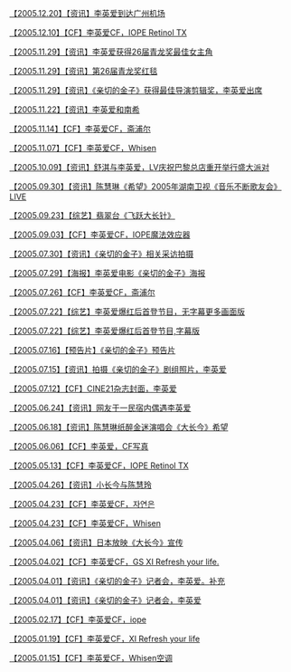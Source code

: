 <a href="https://weibo.com/6493535909/I8qxCfsZ5" rel="nofollow">【2005.12.20】【资讯】李英爱到达广州机场</a>

<a href="https://weibo.com/6493535909/I6zoCrjxg" rel="nofollow">【2005.12.10】【CF】李英爱CF，IOPE Retinol TX</a>

<a href="https://weibo.com/6493535909/HrTzosX2w" rel="nofollow">【2005.11.29】【资讯】李英爱获得26届青龙奖最佳女主角</a>

<a href="https://weibo.com/6493535909/JjfGsgF0t" rel="nofollow">【2005.11.29】【资讯】第26届青龙奖红毯</a>

<a href="https://weibo.com/6493535909/Imi4VrXx0" rel="nofollow">【2005.11.29】【资讯】《亲切的金子》获得最佳导演剪辑奖，李英爱出席</a>

<a href="https://weibo.com/6493535909/IsF1GvB70" rel="nofollow">【2005.11.22】【资讯】李英爱和南希</a>

<a href="https://weibo.com/6493535909/I6zlGmBln" rel="nofollow">【2005.11.14】【CF】李英爱CF，斋浦尔</a>

<a href="https://weibo.com/6493535909/I6zjUqBfQ" rel="nofollow">【2005.11.07】【CF】李英爱CF，Whisen</a>

<a href="https://weibo.com/6493535909/IsP3L0xGB" rel="nofollow">【2005.10.09】【资讯】舒淇与李英爱，LV庆祝巴黎总店重开举行盛大派对</a>

<a href="https://www.bilibili.com/video/BV1Jk4y1k7ua/" rel="nofollow">【2005.09.30】【资讯】陈慧琳《希望》2005年湖南卫视《音乐不断歌友会》LIVE</a>

<a href="https://weibo.com/1690760727/JiKWzhLWU" rel="nofollow">【2005.09.23】【综艺】翡翠台《飞跃大长针》</a>

<a href="https://weibo.com/6493535909/I6zie9ezT" rel="nofollow">【2005.09.03】【CF】李英爱CF，IOPE魔法效应器</a>

<a href="https://tieba.baidu.com/p/6145780831" rel="nofollow">【2005.07.30】【资讯】《亲切的金子》相关采访拍摄</a>

<a href="https://weibo.com/6493535909/IsYmYEWim" rel="nofollow">【2005.07.29】【海报】李英爱电影《亲切的金子》海报</a>

<a href="https://weibo.com/6493535909/I6zfSdteQ" rel="nofollow">【2005.07.26】【CF】李英爱CF，斋浦尔</a>

<a href="https://weibo.com/6493535909/IkVF0gs3o" rel="nofollow">【2005.07.22】【综艺】李英爱爆红后首登节目，无字幕更多画面版</a>

<a href="https://weibo.com/3965220781/IkS3JpE6b" rel="nofollow">【2005.07.22】【综艺】李英爱爆红后首登节目,字幕版</a>

<a href="https://weibo.com/6493535909/HoIrP5ol6" rel="nofollow">【2005.07.16】【预告片】《亲切的金子》预告片</a>

<a href="https://weibo.com/6493535909/J6WM2iojS" rel="nofollow">【2005.07.15】【资讯】拍摄《亲切的金子》剧组照片，李英爱</a>

<a href="https://weibo.com/6493535909/I9ULwAo8y" rel="nofollow">【2005.07.12】【CF】CINE21杂志封面，李英爱</a>

<a href="https://weibo.com/3965220781/J86ghjivA" rel="nofollow">【2005.06.24】【资讯】网友于一民宿内偶遇李英爱</a>

<a href="https://www.bilibili.com/video/BV1o5411Y7Cz/" rel="nofollow">【2005.06.18】【资讯】陈慧琳纸醉金迷演唱会《大长今》希望</a>

<a href="https://weibo.com/6493535909/JhzOb4gQz" rel="nofollow">【2005.06.06】【CF】李英爱，CF写真</a>

<a href="https://weibo.com/6493535909/I6zdgfELY" rel="nofollow">【2005.05.13】【CF】李英爱CF，IOPE Retinol TX</a>

<a href="https://weibo.com/6493535909/J7ZFalWZC" rel="nofollow">【2005.04.26】【资讯】小长今与陈慧玲</a>

<a href="https://weibo.com/6493535909/I6za2boWM" rel="nofollow">【2005.04.23】【CF】李英爱CF，자연은</a>

<a href="https://weibo.com/6493535909/I6z6z5bVN" rel="nofollow">【2005.04.23】【CF】李英爱CF，Whisen</a>

<a href="https://weibo.com/6493535909/JuO7namOo" rel="nofollow">【2005.04.06】【资讯】日本放映《大长今》宣传​</a>

<a href="https://weibo.com/6493535909/I48T7Clde" rel="nofollow">【2005.04.02】【CF】李英爱CF，GS XI Refresh your life.</a>

<a href="https://weibo.com/6493535909/JhzMGbBu1" rel="nofollow">【2005.04.01】【资讯】《亲切的金子》记者会，李英爱。补充</a>

<a href="https://weibo.com/6493535909/JhqoUDqSi" rel="nofollow">【2005.04.01】【资讯】《亲切的金子》记者会，李英爱</a>

<a href="https://weibo.com/6493535909/I3xEg1hie" rel="nofollow">【2005.02.17】【CF】李英爱CF，iope</a>

<a href="https://weibo.com/6493535909/I3xuBCNcc" rel="nofollow">【2005.01.19】【CF】李英爱CF，XI Refresh your life</a>

<a href="https://weibo.com/6493535909/I3xrifJ1a" rel="nofollow">【2005.01.15】【CF】李英爱CF，Whisen空调</a>
